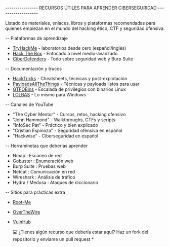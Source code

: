  ---------------- RECURSOS ÚTILES PARA APRENDER CIBERSEGURIDAD -------------------

 Listado de materiales, enlaces, libros y plataformas recomendadas para quienes empiezan
 en el mundo del hacking ético, CTF y seguridad ofensiva.


 -- Plataformas de aprendizaje

 - [TryHackMe](https://tryhackme.com) - laboratorios desde cero (español/inglés)
 - [Hack The Box](https://www.hackthebox.com/) - Enfocado a nivel medio-avanzado
 - [CiberDefenders](https://cyberdefenders.org/) - Todo sobre seguridad web y Burp Suite


-- Documentación y trucos

- [HackTricks](https://book.hacktricks.xyz/) - Cheatsheets, técnicas y post-explotación
- [PayloadsAllTheThings](https://github.com/swisskyrepo/PayloadsAllTheThings) - Técnicas y payloads listos para usar
- [GTFOBins](https://gtfobins.github.io/) - Escalada de privilegios con binarios Linux
- [LOLBAS](https://lolbas-project.github.io/) - Lo mismo para Windows


-- Canales de YouTube

- "The Cyber Mentor" - Cursos, retos, hacking ofensivo
- "John Hammond" - Walkthroughs, CTFs y scripts
- "InfoSec Pat" - Práctico y bien explicado
- "Cristian Espinoza" - Seguridad ofensiva en español
- "Hackwise" - Ciberseguridad en español


-- Herraminetas que deberias aprender

- Nmap : Escaneo de red
- Gobuster : Enumeración web
- Burp Suite : Pruebas web
- Netcat : Comunicación en red
- Wireshark : Análisis de tráfico
- Hydra / Medusa : Ataques de diccionario


-- Sitios para prácticas extra

- [Root-Me](https://wwww.root-me.org/?lang=en)
- [OverTheWire](https://overthewire.org/wargames/)
- [VulnHub](https://www.vulnhub.com/)


  💻 ¿Tienes algún recurso que debería estar aquí? Haz un fork del repositorio y enviame un pull request *
